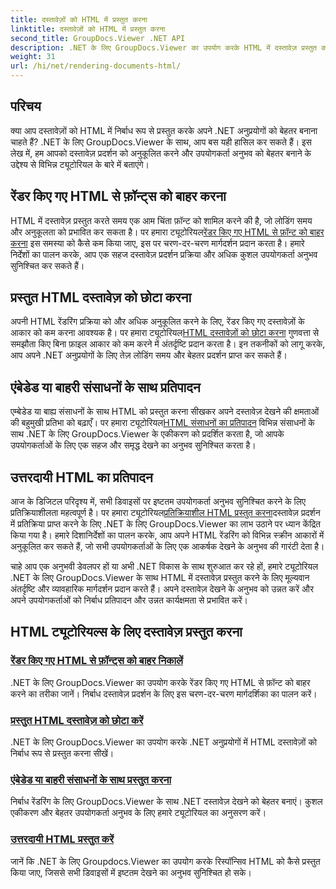 ```yaml
---
title: दस्तावेज़ों को HTML में प्रस्तुत करना
linktitle: दस्तावेज़ों को HTML में प्रस्तुत करना
second_title: GroupDocs.Viewer .NET API
description: .NET के लिए GroupDocs.Viewer का उपयोग करके HTML में दस्तावेज़ प्रस्तुत करने पर व्यापक ट्यूटोरियल खोजें। दस्तावेज़ प्रदर्शन और बेहतर उपयोगकर्ता अनुभव के लिए तकनीकें सीखें।
weight: 31
url: /hi/net/rendering-documents-html/
---
```


## परिचय

क्या आप दस्तावेज़ों को HTML में निर्बाध रूप से प्रस्तुत करके अपने .NET अनुप्रयोगों को बेहतर बनाना चाहते हैं? .NET के लिए GroupDocs.Viewer के साथ, आप बस यही हासिल कर सकते हैं। इस लेख में, हम आपको दस्तावेज़ प्रदर्शन को अनुकूलित करने और उपयोगकर्ता अनुभव को बेहतर बनाने के उद्देश्य से विभिन्न ट्यूटोरियल के बारे में बताएंगे।

## रेंडर किए गए HTML से फ़ॉन्ट्स को बाहर करना
 HTML में दस्तावेज़ प्रस्तुत करते समय एक आम चिंता फ़ॉन्ट को शामिल करने की है, जो लोडिंग समय और अनुकूलता को प्रभावित कर सकता है। पर हमारा ट्यूटोरियल[रेंडर किए गए HTML से फ़ॉन्ट को बाहर करना](./exclude-fonts-html/) इस समस्या को कैसे कम किया जाए, इस पर चरण-दर-चरण मार्गदर्शन प्रदान करता है। हमारे निर्देशों का पालन करके, आप एक सहज दस्तावेज़ प्रदर्शन प्रक्रिया और अधिक कुशल उपयोगकर्ता अनुभव सुनिश्चित कर सकते हैं। 

## प्रस्तुत HTML दस्तावेज़ को छोटा करना
अपनी HTML रेंडरिंग प्रक्रिया को और अधिक अनुकूलित करने के लिए, रेंडर किए गए दस्तावेज़ों के आकार को कम करना आवश्यक है। पर हमारा ट्यूटोरियल[HTML दस्तावेज़ों को छोटा करना](./minify-html/) गुणवत्ता से समझौता किए बिना फ़ाइल आकार को कम करने में अंतर्दृष्टि प्रदान करता है। इन तकनीकों को लागू करके, आप अपने .NET अनुप्रयोगों के लिए तेज़ लोडिंग समय और बेहतर प्रदर्शन प्राप्त कर सकते हैं।

## एंबेडेड या बाहरी संसाधनों के साथ प्रतिपादन
 एम्बेडेड या बाह्य संसाधनों के साथ HTML को प्रस्तुत करना सीखकर अपने दस्तावेज़ देखने की क्षमताओं की बहुमुखी प्रतिभा को बढ़ाएँ। पर हमारा ट्यूटोरियल[HTML संसाधनों का प्रतिपादन](./render-html-resources/) विभिन्न संसाधनों के साथ .NET के लिए GroupDocs.Viewer के एकीकरण को प्रदर्शित करता है, जो आपके उपयोगकर्ताओं के लिए एक सहज और समृद्ध देखने का अनुभव सुनिश्चित करता है।

## उत्तरदायी HTML का प्रतिपादन
 आज के डिजिटल परिदृश्य में, सभी डिवाइसों पर इष्टतम उपयोगकर्ता अनुभव सुनिश्चित करने के लिए प्रतिक्रियाशीलता महत्वपूर्ण है। पर हमारा ट्यूटोरियल[प्रतिक्रियाशील HTML प्रस्तुत करना](./render-responsive-html/)दस्तावेज़ प्रदर्शन में प्रतिक्रिया प्राप्त करने के लिए .NET के लिए GroupDocs.Viewer का लाभ उठाने पर ध्यान केंद्रित किया गया है। हमारे दिशानिर्देशों का पालन करके, आप अपने HTML रेंडरिंग को विभिन्न स्क्रीन आकारों में अनुकूलित कर सकते हैं, जो सभी उपयोगकर्ताओं के लिए एक आकर्षक देखने के अनुभव की गारंटी देता है।

चाहे आप एक अनुभवी डेवलपर हों या अभी .NET विकास के साथ शुरुआत कर रहे हों, हमारे ट्यूटोरियल .NET के लिए GroupDocs.Viewer के साथ HTML में दस्तावेज़ प्रस्तुत करने के लिए मूल्यवान अंतर्दृष्टि और व्यावहारिक मार्गदर्शन प्रदान करते हैं। अपने दस्तावेज़ देखने के अनुभव को उन्नत करें और अपने उपयोगकर्ताओं को निर्बाध प्रतिपादन और उन्नत कार्यक्षमता से प्रभावित करें।

## HTML ट्यूटोरियल्स के लिए दस्तावेज़ प्रस्तुत करना
### [रेंडर किए गए HTML से फ़ॉन्ट्स को बाहर निकालें](./exclude-fonts-html/)
.NET के लिए GroupDocs.Viewer का उपयोग करके रेंडर किए गए HTML से फ़ॉन्ट को बाहर करने का तरीका जानें। निर्बाध दस्तावेज़ प्रदर्शन के लिए इस चरण-दर-चरण मार्गदर्शिका का पालन करें।
### [प्रस्तुत HTML दस्तावेज़ को छोटा करें](./minify-html/)
.NET के लिए GroupDocs.Viewer का उपयोग करके .NET अनुप्रयोगों में HTML दस्तावेज़ों को निर्बाध रूप से प्रस्तुत करना सीखें।
### [एंबेडेड या बाहरी संसाधनों के साथ प्रस्तुत करना](./render-html-resources/)
निर्बाध रेंडरिंग के लिए GroupDocs.Viewer के साथ .NET दस्तावेज़ देखने को बेहतर बनाएं। कुशल एकीकरण और बेहतर उपयोगकर्ता अनुभव के लिए हमारे ट्यूटोरियल का अनुसरण करें।
### [उत्तरदायी HTML प्रस्तुत करें](./render-responsive-html/)
जानें कि .NET के लिए Groupdocs.Viewer का उपयोग करके रिस्पॉन्सिव HTML को कैसे प्रस्तुत किया जाए, जिससे सभी डिवाइसों में इष्टतम देखने का अनुभव सुनिश्चित हो सके।